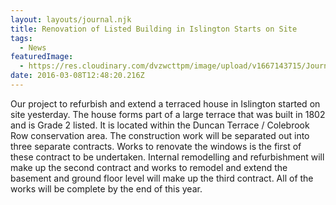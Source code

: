 ```yaml
---
layout: layouts/journal.njk
title: Renovation of Listed Building in Islington Starts on Site
tags:
  - News
featuredImage:
  - https://res.cloudinary.com/dvzwcttpm/image/upload/v1667143715/Journals/Douglas-Architects-Islington-Listed-Building-News_drdifl.jpg
date: 2016-03-08T12:48:20.216Z
---
```

Our project to refurbish and extend a terraced house in Islington started on site yesterday. The house forms part of a large terrace that was built in 1802 and is Grade 2 listed. It is located within the Duncan Terrace / Colebrook Row conservation area. The construction work will be separated out into three separate contracts. Works to renovate the windows is the first of these contract to be undertaken. Internal remodelling and refurbishment will make up the second contract and works to remodel and extend the basement and ground floor level will make up the third contract. All of the works will be complete by the end of this year.